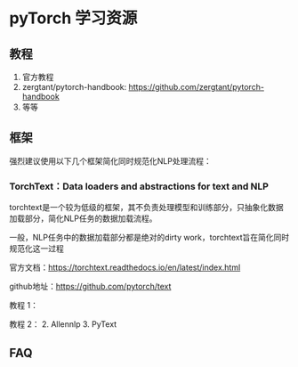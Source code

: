 # pyTorch 学习资源
## 教程
1. 官方教程
2. zergtant/pytorch-handbook: https://github.com/zergtant/pytorch-handbook
3. 等等
## 框架
强烈建议使用以下几个框架简化同时规范化NLP处理流程：
### TorchText：Data loaders and abstractions for text and NLP
torchtext是一个较为低级的框架，其不负责处理模型和训练部分，只抽象化数据加载部分，简化NLP任务的数据加载流程。

一般，NLP任务中的数据加载部分都是绝对的dirty work，torchtext旨在简化同时规范化这一过程

官方文档：https://torchtext.readthedocs.io/en/latest/index.html

github地址：https://github.com/pytorch/text

教程 1：

教程 2：
2. Allennlp
3. PyText
## FAQ